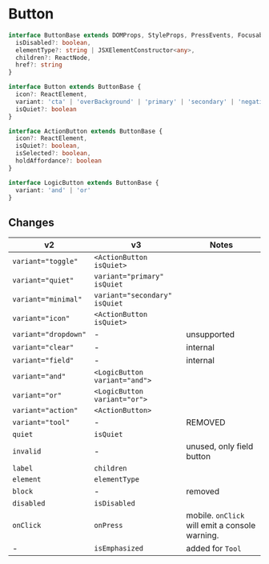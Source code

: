 # Button

```typescript
interface ButtonBase extends DOMProps, StyleProps, PressEvents, FocusableProps {
  isDisabled?: boolean,
  elementType?: string | JSXElementConstructor<any>,
  children?: ReactNode,
  href?: string
}

interface Button extends ButtonBase {
  icon?: ReactElement,
  variant: 'cta' | 'overBackground' | 'primary' | 'secondary' | 'negative', // no default, must choose
  isQuiet?: boolean
}

interface ActionButton extends ButtonBase {
  icon?: ReactElement,
  isQuiet?: boolean,
  isSelected?: boolean,
  holdAffordance?: boolean
}

interface LogicButton extends ButtonBase {
  variant: 'and' | 'or'
}
```

## Changes
| **v2**                 | **v3**                           | **Notes**                                      |
| ---------------------- | ---------------------------------| ---------------------------------------------- |
| `variant="toggle"`     | `<ActionButton isQuiet>`         |                                                |
| `variant="quiet"`      | `variant="primary" isQuiet`      |                                                |
| `variant="minimal"`    | `variant="secondary" isQuiet`    |                                                |
| `variant="icon"`       | `<ActionButton isQuiet>`         |                                                |
| `variant="dropdown"`   | -                                | unsupported                                    |
| `variant="clear"`      | -                                | internal                                       |
| `variant="field"`      | -                                | internal                                       |
| `variant="and"`        | `<LogicButton variant="and">`    |                                                |
| `variant="or"`         | `<LogicButton variant="or">`     |                                                |
| `variant="action"`     | `<ActionButton>`                 |                                                |
| `variant="tool"`       | -                                | REMOVED                                        |
| `quiet`                | `isQuiet`                        |                                                |
| `invalid`              | -                                | unused, only field button                      |
| `label`                | `children`                       |                                                |
| `element`              | `elementType`                    |                                                |
| `block`                | -                                | removed                                        |
| `disabled`             | `isDisabled`                     |                                                |
| `onClick`              | `onPress`                        | mobile. `onClick` will emit a console warning. |
| -                      | `isEmphasized`                   | added for `Tool`                               |

